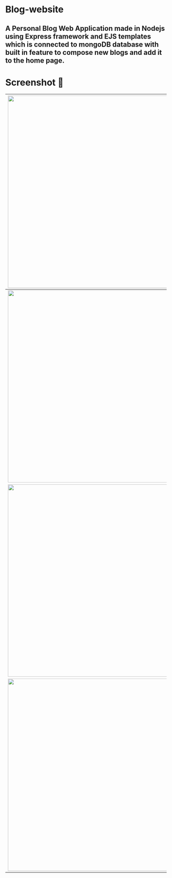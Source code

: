 # Blog-website
## A Personal Blog Web Application made in Nodejs using Express framework and EJS templates which is connected to mongoDB database with built in feature to compose new blogs and add it to the home page.

# Screenshot 📸
|<img src="https://user-images.githubusercontent.com/65064180/125835556-624bcb5f-6a4d-46fa-acbf-705b55e373a9.png" height="600" width="1000" />|
|---|
|<img src="https://user-images.githubusercontent.com/65064180/125835545-c0e863f0-9dda-4517-9084-cb3c304cf7e2.png" height="600" width="1000" />|
|<img src="https://user-images.githubusercontent.com/65064180/125835558-cdc4bf25-5b46-4d8f-886d-a7a94b246b4a.png" height="600" width="1000" />|
|<img src="https://user-images.githubusercontent.com/65064180/125835551-ec8dfebd-4502-4425-b677-5fd8912dc0e4.png" height="600" width="1000" />|
